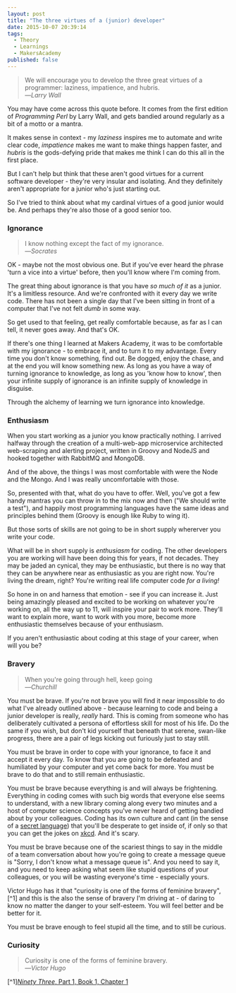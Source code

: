 ```yaml
---
layout: post
title: "The three virtues of a (junior) developer"
date: 2015-10-07 20:39:14
tags:
  - Theory
  - Learnings
  - MakersAcademy
published: false
---
```


>We will encourage you to develop the three great virtues of a
>programmer: laziness, impatience, and hubris.
><br>&mdash;<cite>Larry Wall</cite>

You may have come across this quote before. It comes from the first
edition of _Programming Perl_ by Larry Wall, and gets bandied around
regularly as a bit of a motto or a mantra.

It makes sense in context - my _laziness_ inspires me to automate and
write clear code, _impatience_ makes me want to make things happen
faster, and _hubris_ is the gods-defying pride that makes me think I can
do this all in the first place.

But I can't help but think that these aren't good virtues for a
current software developer - they're very insular and isolating. And
they definitely aren't appropriate for a junior who's just starting
out.

So I've tried to think about what my cardinal virtues of a good junior
would be. And perhaps they're also those of a good senior too.

### Ignorance

>I know nothing except the fact of my ignorance.
><br>&mdash;<cite>Socrates</cite>

OK - maybe not the most obvious one. But if you've ever heard the
phrase 'turn a vice into a virtue' before, then you'll know where I'm
coming from.

The great thing about ignorance is that you have _so much of it_ as a
junior. It's a limitless resource. And we're confronted with it every
day we write code. There has not been a single day that I've been
sitting in front of a computer that I've not felt _dumb_ in some way.

So get used to that feeling, get really comfortable because, as far as
I can tell, it never goes away. And that's OK.

If there's one thing I learned at Makers Academy, it was to be comfortable
with my ignorance - to embrace it, and to turn it to my advantage. Every
time you don't know something, find out. Be dogged, enjoy the chase, and
at the end you will know something new. As long as you have a way of turning
ignorance to knowledge, as long as you 'know how to know', then your
infinite supply of ignorance is an infinite supply of knowledge in
disguise.

Through the alchemy of learning we turn ignorance into knowledge.

### Enthusiasm

When you start working as a junior you know practically nothing. I
arrived halfway through the creation of a multi-web-app microservice
architected web-scraping and alerting project, written in Groovy and
NodeJS and hooked together with RabbitMQ and MongoDB.

And of the above, the things I was most comfortable with were the Node
and the Mongo. And I was really uncomfortable with those.

So, presented with that, what do you have to offer. Well, you've got a
few handy mantras you can throw in to the mix now and then ("We should
write a test"), and happily most programming languages have the same
ideas and principles behind them (Groovy is enough like Ruby to wing it).

But those sorts of skills are not going to be in short supply whererver you
write your code.

What will be in short supply is _enthusiasm_ for coding. The other
developers you are working will have been doing this for years, if not
decades. They may be jaded an cynical, they may be enthusiastic, but
there is no way that they can be anywhere near as enthusiastic as you
are right now. You're living the dream, right? You're writing real life
computer code _for a living!_

So hone in on and harness that emotion - see if you can increase it.
Just being amazingly pleased and excited to be working on whatever you're
working on, all the way up to 11, will inspire your pair to work more.
They'll want to explain more, want to work with you more, become more
enthusiastic themselves because of your enthusiasm.

If you aren't enthusiastic about coding at this stage of your career,
when will you be?

### Bravery

>When you're going through hell, keep going
><br>&mdash;<cite>Churchill</cite>

You must be brave. If you're not brave you will find it near
impossible to do what I've already outlined above - because learning
to code and being a junior developer is really, _really_ hard. This
is coming from someone who has deliberately cultivated a persona of
effortless skill for most of his life. Do the same if you wish, but
don't kid yourself that beneath that serene, swan-like progress, there
are a pair of legs kicking out furiously just to stay still.

You must be brave in order to cope with your ignorance, to face it and
accept it every day. To know that you are going to be defeated and
humiliated by your computer and yet come back for more. You must be
brave to do that and to still remain enthusiastic.

You must be brave because everything is and will always be
frightening. Everything in coding comes with such big words that
everyone else seems to understand, with a new library coming along
every two minutes and a host of computer science concepts you've never
heard of getting bandied about by your colleagues. Coding has its own
culture and cant (in the sense of a [secret language]) that you'll be
desperate to get inside of, if only so that you can get the jokes on
[xkcd]. And it's scary.

You must be brave because one of the scariest things to say in the
middle of a team conversation about how you're going to create a
message queue is "Sorry, I don't know what a message queue is". And
you need to say it, and you need to keep asking what seem like stupid
questions of your colleagues, or you will be wasting everyone's time -
especially yours.

Victor Hugo has it that "curiosity is one of the forms of feminine
bravery",[^1] and this is the also the sense of bravery I'm driving
at - of daring to know no matter the danger to your self-esteem. You
will feel better and be better for it.

You must be brave enough to feel stupid all the time, and to still
be curious.

### Curiosity
> Curiosity is one of the forms of feminine bravery.
><br>&mdash;<cite>Victor Hugo</cite>

[^1][_Ninety Three_, Part 1, Book 1, Chapter 1](https://books.google.co.uk/books?id=nVWxBgAAQBAJ&pg=PA3&dq=%22Curiosity+is+one+of+the+forms+of+feminine+bravery%22&hl=en&sa=X&ved=0CCQQ6AEwAWoVChMIhpHG4527yAIVyTkUCh1mBwod#v=onepage&q=%22Curiosity%20is%20one%20of%20the%20forms%20of%20feminine%20bravery%22&f=false)


[xkcd]: http://xkcd.com/
[secret language]: https://en.wiktionary.org/wiki/cant
